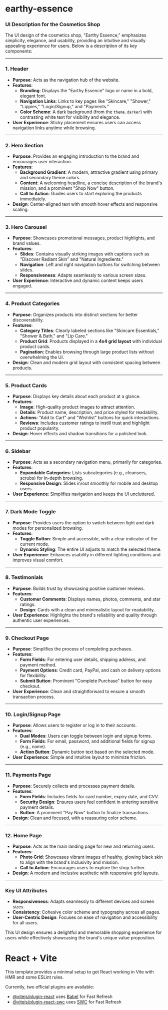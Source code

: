 # earthy-essence

### **UI Description for the Cosmetics Shop**

The UI design of the cosmetics shop, "Earthy Essence," emphasizes simplicity, elegance, and usability, providing an intuitive and visually appealing experience for users. Below is a description of its key components:

---

### **1. Header**
- **Purpose**: Acts as the navigation hub of the website.
- **Features**:
  - **Branding**: Displays the "Earthy Essence" logo or name in a bold, elegant font.
  - **Navigation Links**: Links to key pages like "Skincare," "Shower," "Lippies," "Login/Signup," and "Payments."
  - **Color Scheme**: A dark background (from the `theme.darker`) with contrasting white text for visibility and elegance.
- **User Experience**: Sticky placement ensures users can access navigation links anytime while browsing.

---

### **2. Hero Section**
- **Purpose**: Provides an engaging introduction to the brand and encourages user interaction.
- **Features**:
  - **Background Gradient**: A modern, attractive gradient using primary and secondary theme colors.
  - **Content**: A welcoming headline, a concise description of the brand's mission, and a prominent "Shop Now" button.
  - **Call to Action**: Guides users to start exploring the products immediately.
- **Design**: Center-aligned text with smooth hover effects and responsive scaling.

---

### **3. Hero Carousel**
- **Purpose**: Showcases promotional messages, product highlights, and brand values.
- **Features**:
  - **Slides**: Contains visually striking images with captions such as "Discover Radiant Skin" and "Natural Ingredients."
  - **Navigation**: Left and right navigation buttons for switching between slides.
  - **Responsiveness**: Adapts seamlessly to various screen sizes.
- **User Experience**: Interactive and dynamic content keeps users engaged.

---

### **4. Product Categories**
- **Purpose**: Organizes products into distinct sections for better discoverability.
- **Features**:
  - **Category Titles**: Clearly labeled sections like "Skincare Essentials," "Shower & Bath," and "Lip Care."
  - **Product Grid**: Products displayed in a **4x4 grid layout** with individual product cards.
  - **Pagination**: Enables browsing through large product lists without overwhelming the UI.
- **Design**: Clean and modern grid layout with consistent spacing between products.

---

### **5. Product Cards**
- **Purpose**: Displays key details about each product at a glance.
- **Features**:
  - **Image**: High-quality product images to attract attention.
  - **Details**: Product name, description, and price styled for readability.
  - **Actions**: "Add to Cart" and "Wishlist" buttons for quick interactions.
  - **Reviews**: Includes customer ratings to instill trust and highlight product popularity.
- **Design**: Hover effects and shadow transitions for a polished look.

---

### **6. Sidebar**
- **Purpose**: Acts as a secondary navigation menu, primarily for categories.
- **Features**:
  - **Expandable Categories**: Lists subcategories (e.g., cleansers, scrubs) for in-depth browsing.
  - **Responsive Design**: Slides in/out smoothly for mobile and desktop users.
- **User Experience**: Simplifies navigation and keeps the UI uncluttered.

---

### **7. Dark Mode Toggle**
- **Purpose**: Provides users the option to switch between light and dark modes for personalized browsing.
- **Features**:
  - **Toggle Button**: Simple and accessible, with a clear indicator of the current mode.
  - **Dynamic Styling**: The entire UI adjusts to match the selected theme.
- **User Experience**: Enhances usability in different lighting conditions and improves visual comfort.

---

### **8. Testimonials**
- **Purpose**: Builds trust by showcasing positive customer reviews.
- **Features**:
  - **Customer Comments**: Displays names, photos, comments, and star ratings.
  - **Design**: Cards with a clean and minimalistic layout for readability.
- **User Experience**: Highlights the brand's reliability and quality through authentic user experiences.

---

### **9. Checkout Page**
- **Purpose**: Simplifies the process of completing purchases.
- **Features**:
  - **Form Fields**: For entering user details, shipping address, and payment method.
  - **Payment Options**: Credit card, PayPal, and cash on delivery options for flexibility.
  - **Submit Button**: Prominent "Complete Purchase" button for easy checkout.
- **User Experience**: Clean and straightforward to ensure a smooth transaction process.

---

### **10. Login/Signup Page**
- **Purpose**: Allows users to register or log in to their accounts.
- **Features**:
  - **Dual Modes**: Users can toggle between login and signup forms.
  - **Form Fields**: For email, password, and additional fields for signup (e.g., name).
  - **Action Button**: Dynamic button text based on the selected mode.
- **User Experience**: Simple and intuitive layout to minimize friction.

---

### **11. Payments Page**
- **Purpose**: Securely collects and processes payment details.
- **Features**:
  - **Form Fields**: Includes fields for card number, expiry date, and CVV.
  - **Security Design**: Ensures users feel confident in entering sensitive payment details.
  - **Button**: A prominent "Pay Now" button to finalize transactions.
- **Design**: Clean and focused, with a reassuring color scheme.

---

### **12. Home Page**
- **Purpose**: Acts as the main landing page for new and returning users.
- **Features**:
  - **Photo Grid**: Showcases vibrant images of healthy, glowing black skin to align with the brand's inclusivity and mission.
  - **Call to Action**: Encourages users to explore the shop further.
- **Design**: A modern and inclusive aesthetic with responsive grid layouts.

---

### **Key UI Attributes**
- **Responsiveness**: Adapts seamlessly to different devices and screen sizes.
- **Consistency**: Cohesive color scheme and typography across all pages.
- **User-Centric Design**: Focuses on ease of navigation and accessibility for all users.

This UI design ensures a delightful and memorable shopping experience for users while effectively showcasing the brand's unique value proposition.

# React + Vite

This template provides a minimal setup to get React working in Vite with HMR and some ESLint rules.

Currently, two official plugins are available:

- [@vitejs/plugin-react](https://github.com/vitejs/vite-plugin-react/blob/main/packages/plugin-react/README.md) uses [Babel](https://babeljs.io/) for Fast Refresh
- [@vitejs/plugin-react-swc](https://github.com/vitejs/vite-plugin-react-swc) uses [SWC](https://swc.rs/) for Fast Refresh
